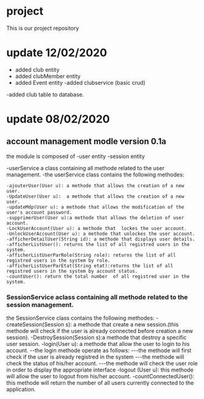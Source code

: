 # project
This is our project repository
# update 12/02/2020
- added club entity
- added clubMember entity
- added Event entity
-added clubservice (basic crud)

-added club table to database.
# update 08/02/2020
## account management modle version 0.1a 
the module is composed of
-user entity
-session entity

-userService a class containing all methode related to the user management.
-the userService class contains the following methodes:

	-ajouterUser(User u): a methode that allows the creation of a new user.
	-UpdateUser(User u):  a methode that allows the creation of a new user.
	-updateMdp(User u): a methode that allows the modification of the user's account password.
	-supprimerUser(User u):a methode that allows the deletion of user account.
	-LockUserAccount(User u): a methode that  lockes the user account.
	-UnlockUserAccount(User u): a methode that unlockes the user account.
	-afficherDetailUser(String id): a methode that displays user details.
	-afficherListUser(): returns the list of all registred users in the system.
	-afficherListUserParRole(String role): returns the list of all registred users in the system by role.
	-afficherListUserParEtat(String etat):returns the list of all registred users in the system by account status.
	-countUser(): return the total number  of all registred user in the system.

### SessionService aclass containing all methode related to the session management.
the SessionService class contains the following methodes:
	-createSession(Session s): a methode that create a new session.(this methode will check if the user is already connected before creation a new session).
	-DestroySession(Session s):a methode that destroy a specific user session.
	-login(User u): a methode that allow the user to login to his account.
		--the login methode operate as follows:
		---the methode will first check if the user is already registred in the system
		---the methode will check the status of his/her account.
		---the methode will check the user role in order to display the appropriate interface
	-logout (User u): this methode will allow the user to logout from his/her account.
	-countConnectedUser(): this methode will return the number of all users currently connected to the application. 
 
